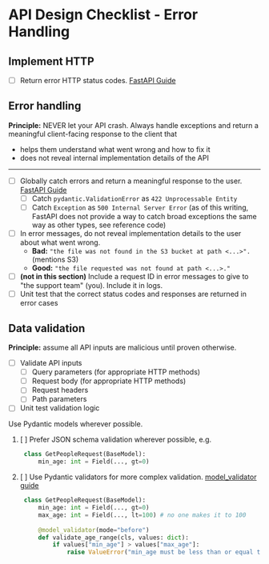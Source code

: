 # API Design Checklist - Error Handling

## Implement HTTP

- [ ] Return error HTTP status codes. [FastAPI Guide](https://fastapi.tiangolo.com/tutorial/handling-errors/#raise-an-httpexception-in-your-code)

## Error handling

**Principle:** NEVER let your API crash. Always handle exceptions and return a meaningful client-facing response to the client that

- helps them understand what went wrong and how to fix it
- does not reveal internal implementation details of the API

---

- [ ] Globally catch errors and return a meaningful response to the user. [FastAPI Guide](https://fastapi.tiangolo.com/tutorial/handling-errors/#install-custom-exception-handlers)
  - [ ] Catch `pydantic.ValidationError` as `422 Unprocessable Entity`
  - [ ] Catch `Exception` as `500 Internal Server Error` (as of this writing, FastAPI does not provide a way to catch broad exceptions the same way as other types, see reference code)
- [ ] In error messages, do not reveal implementation details to the user about what went wrong. 
  - **Bad:** `"the file was not found in the S3 bucket at path <...>".` (mentions S3)
  - **Good:** `"the file requested was not found at path <...>."`
- [ ] **(not in this section)** Include a request ID in error messages to give to "the support team" (you). Include it in logs.
- [ ] Unit test that the correct status codes and responses are returned in error cases

## Data validation

**Principle:** assume all API inputs are malicious until proven otherwise.

- [ ] Validate API inputs
  - [ ] Query parameters (for appropriate HTTP methods)
  - [ ] Request body (for appropriate HTTP methods)
  - [ ] Request headers
  - [ ] Path parameters
- [ ] Unit test validation logic

Use Pydantic models wherever possible.

1. [ ] Prefer JSON schema validation wherever possible, e.g.
   ```python
    class GetPeopleRequest(BaseModel):
        min_age: int = Field(..., gt=0)
    ```
2. [ ] Use Pydantic validators for more complex validation. [model_validator guide](https://docs.pydantic.dev/latest/concepts/validators/#model-validators)
   ```python
    class GetPeopleRequest(BaseModel):
        min_age: int = Field(..., gt=0)
        max_age: int = Field(..., lt=100) # no one makes it to 100
        
        @model_validator(mode="before")
        def validate_age_range(cls, values: dict):
            if values["min_age"] > values["max_age"]:
                raise ValueError("min_age must be less than or equal to max_age")
    ```
